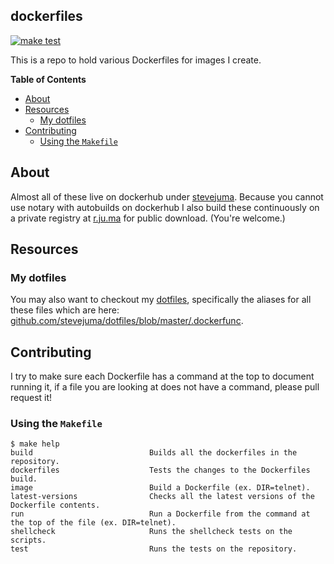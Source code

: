 ## dockerfiles

[![make test](https://github.com/stevejuma/dockerfiles/workflows/make%20test/badge.svg)](https://github.com/stevejuma/dockerfiles/actions?query=workflow%3A%22make+test%22+branch%3Amaster)

This is a repo to hold various Dockerfiles for images I create.


**Table of Contents**

<!-- toc -->

- [About](#about)
- [Resources](#resources)
  * [My dotfiles](#my-dotfiles)
- [Contributing](#contributing)
  * [Using the `Makefile`](#using-the-makefile)

<!-- tocstop -->

## About

Almost all of these live on dockerhub under [stevejuma](https://hub.docker.com/u/stevejuma/).
Because you cannot use notary with autobuilds on dockerhub I also build these
continuously on a private registry at [r.ju.ma](https://r.ju.ma/) for public download. (You're
welcome.)

## Resources

### My dotfiles

You may also want to checkout my [dotfiles](https://github.com/stevejuma/dotfiles), specifically the aliases for all these files which are here: [github.com/stevejuma/dotfiles/blob/master/.dockerfunc](https://github.com/stevejuma/dotfiles/blob/master/.dockerfunc).

## Contributing

I try to make sure each Dockerfile has a command at the top to document running it,
if a file you are looking at does not have a command, please
pull request it!


### Using the `Makefile`

```
$ make help
build                          Builds all the dockerfiles in the repository.
dockerfiles                    Tests the changes to the Dockerfiles build.
image                          Build a Dockerfile (ex. DIR=telnet).
latest-versions                Checks all the latest versions of the Dockerfile contents.
run                            Run a Dockerfile from the command at the top of the file (ex. DIR=telnet).
shellcheck                     Runs the shellcheck tests on the scripts.
test                           Runs the tests on the repository.
```